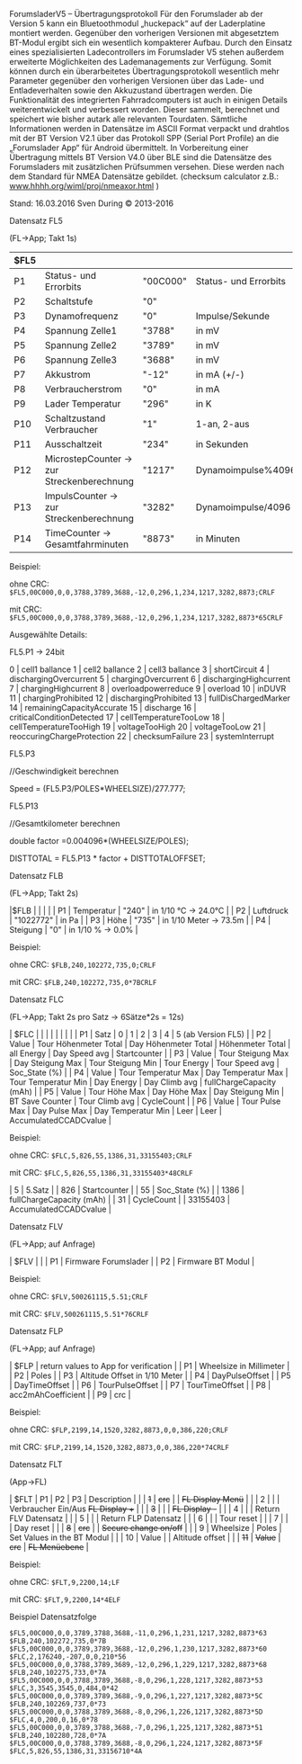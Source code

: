 ForumsladerV5 – Übertragungsprotokoll
Für den Forumslader ab der Version 5 kann ein Bluetoothmodul „huckepack“ auf der
Laderplatine montiert werden. Gegenüber den vorherigen Versionen mit abgesetztem
BT-Modul ergibt sich ein wesentlich kompakterer Aufbau.
Durch den Einsatz eines spezialisierten Ladecontrollers im Forumslader V5 stehen
außerdem erweiterte Möglichkeiten des Lademanagements zur Verfügung. Somit
können durch ein überarbeitetes Übertragungsprotokoll wesentlich mehr Parameter
gegenüber den vorherigen Versionen über das Lade- und Entladeverhalten sowie den
Akkuzustand übertragen werden. Die Funktionalität des integrierten
Fahrradcomputers ist auch in einigen Details weiterentwickelt und verbessert worden.
Dieser sammelt, berechnet und speichert wie bisher autark alle relevanten Tourdaten.
Sämtliche Informationen werden in Datensätze im ASCII Format verpackt und
drahtlos mit der BT Version V2.1 über das Protokoll SPP (Serial Port Profile) an die
„Forumslader App“ für Android übermittelt.
In Vorbereitung einer Übertragung mittels BT Version V4.0 über BLE sind die
Datensätze des Forumsladers mit zusätzlichen Prüfsummen versehen. Diese werden
nach dem Standard für NMEA Datensätze gebildet.
(checksum calculator z.B.: www.hhhh.org/wiml/proj/nmeaxor.html )

Stand: 16.03.2016 Sven During © 2013-2016

Datensatz FL5

(FL->App; Takt 1s)

| $FL5 |                                           |          |                       |
| ---- | ----------------------------------------- | -------- | --------------------- |
| P1   | Status- und Errorbits                     | "00C000" | Status- und Errorbits |
| P2   | Schaltstufe                               | "0"      |                       |
| P3   | Dynamofrequenz                            | "0"      | Impulse/Sekunde       |
| P4   | Spannung Zelle1                           | "3788"   | in mV                 |
| P5   | Spannung Zelle2                           | "3789"   | in mV                 |
| P6   | Spannung Zelle3                           | "3688"   | in mV                 |
| P7   | Akkustrom                                 | "-12"    | in mA (+/-)           |
| P8   | Verbraucherstrom                          | "0"      | in mA                 |
| P9   | Lader Temperatur                          | "296"    | in K                  |
| P10  | Schaltzustand Verbraucher                 | "1"      | 1-an, 2-aus           |
| P11  | Ausschaltzeit                             | "234"    | in Sekunden           |
| P12  | MicrostepCounter → zur Streckenberechnung | "1217"   | Dynamoimpulse%4096    |
| P13  | ImpulsCounter → zur Streckenberechnung    | "3282"   | Dynamoimpulse/4096    |
| P14  | TimeCounter → Gesamtfahrminuten           | "8873"   | in Minuten            |

Beispiel:

ohne CRC: `$FL5,00C000,0,0,3788,3789,3688,-12,0,296,1,234,1217,3282,8873;CRLF`

mit CRC: `$FL5,00C000,0,0,3788,3789,3688,-12,0,296,1,234,1217,3282,8873*65CRLF`

Ausgewählte Details:

FL5.P1 → 24bit

  0  | cell1 ballance
  1  | cell2 ballance
  2  | cell3 ballance
  3  | shortCircuit
  4  | dischargingOvercurrent
  5  | chargingOvercurrent
  6  | dischargingHighcurrent
  7  | chargingHighcurrent
  8  | overloadpowerreduce
  9  | overload
  10 | inDUVR
  11 | chargingProhibited
  12 | dischargingProhibited
  13 | fullDisChargedMarker
  14 | remainingCapacityAccurate
  15 | discharge
  16 | criticalConditionDetected
  17 | cellTemperatureTooLow
  18 | cellTemperatureTooHigh
  19 | voltageTooHigh
  20 | voltageTooLow
  21 | reoccuringChargeProtection
  22 | checksumFailure
  23 | systemInterrupt
  
FL5.P3

  //Geschwindigkeit berechnen

  Speed = (FL5.P3/POLES*WHEELSIZE)/277.777;

FL5.P13

  //Gesamtkilometer berechnen

  double factor =0.004096*(WHEELSIZE/POLES);

  DISTTOTAL = FL5.P13 * factor + DISTTOTALOFFSET;

Datensatz FLB

(FL->App; Takt 2s)

|$FLB |            |           |                        |
| P1  | Temperatur | "240"     | in 1/10 °C -> 24.0°C   |
| P2  | Luftdruck  | "1022772" | in Pa                  |
| P3  | Höhe       | "735"     | in 1/10 Meter -> 73.5m |
| P4  | Steigung   | "0"       | in 1/10 % -> 0.0%      |

Beispiel:

ohne CRC: `$FLB,240,102272,735,0;CRLF`

mit CRC: `$FLB,240,102272,735,0*7BCRLF`

Datensatz FLC

(FL->App; Takt 2s pro Satz → 6Sätze*2s = 12s)


| $FLC |       |                               |                      |                     |                 |                |                          |
| P1   | Satz  | 0                             | 1                    | 2                   | 3               | 4              | 5 (ab Version FL5)       |
| P2   | Value | Tour Höhenmeter Total         | Day Höhenmeter Total | Höhenmeter Total    | all Energy      | Day Speed avg  | Startcounter             |
| P3   | Value | Tour Steigung Max             | Day Steigung Max     | Tour Steigung Min   | Tour Energy     | Tour Speed avg | Soc_State (%)            |
| P4   | Value | Tour Temperatur Max           | Day Temperatur Max   | Tour Temperatur Min | Day Energy      | Day Climb avg  | fullChargeCapacity (mAh) |
| P5   | Value | Tour Höhe Max                 | Day Höhe Max         | Day Steigung Min    | BT Save Counter | Tour Climb avg | CycleCount               |
| P6   | Value | Tour Pulse Max                | Day Pulse Max        | Day Temperatur Min  | Leer            | Leer           | AccumulatedCCADCvalue    |

Beispiel:

ohne CRC: `$FLC,5,826,55,1386,31,33155403;CRLF`

mit CRC: `$FLC,5,826,55,1386,31,33155403*48CRLF`

  | 5        | 5.Satz                   |
  | 826      | Startcounter             |
  | 55       | Soc_State (%)            |
  | 1386     | fullChargeCapacity (mAh) |
  | 31       | CycleCount               |
  | 33155403 | AccumulatedCCADCvalue    |

Datensatz FLV

(FL->App; auf Anfrage)

| $FLV |                      |
| P1   | Firmware Forumslader |
| P2   | Firmware BT Modul    |

Beispiel:

ohne CRC: `$FLV,500261115,5.51;CRLF`

mit CRC: `$FLV,500261115,5.51*76CRLF`

Datensatz FLP

(FL->App; auf Anfrage)

| $FLP | return values to App for verification |
| P1   | Wheelsize in Millimeter               |
| P2   | Poles                                 |
| P3   | Altitude Offset in 1/10 Meter         |
| P4   | DayPulseOffset                        |
| P5   | DayTimeOffset                         |
| P6   | TourPulseOffset                       |
| P7   | TourTimeOffset                        |
| P8   | acc2mAhCoefficient                    |
| P9   | crc                                   |

Beispiel:

ohne CRC: `$FLP,2199,14,1520,3282,8873,0,0,386,220;CRLF`

mit CRC: `$FLP,2199,14,1520,3282,8873,0,0,386,220*74CRLF`

Datensatz FLT

(App->FL)

| $FLT | P1     | P2        | P3      | Description                          |
|      | ~~1~~  | ~~crc~~   |         | ~~FL Display Menü~~                  |
|      | 2      |           |         | Verbraucher Ein/Aus ~~FL Display +~~ |
|      | ~~3~~  |           |         | ~~FL Display -~~                     |
|      | 4      |           |         | Return FLV Datensatz                 |
|      | 5      |           |         | Return FLP Datensatz                 |
|      | 6      |           |         | Tour reset                           |
|      | 7      |           |         | Day reset                            |
|      | ~~8~~  | ~~crc~~   |         | ~~Secure change on/off~~             |
|      | 9      | Wheelsize | Poles   | Set Values in the BT Modul           |
|      | 10     | Value     |         | Altitude offset                      |
|      | ~~11~~ | ~~Value~~ | ~~crc~~ | ~~FL Menüebene~~                     |

Beispiel:

ohne CRC: `$FLT,9,2200,14;LF`

mit CRC: `$FLT,9,2200,14*4ELF`

Beispiel Datensatzfolge
```
$FL5,00C000,0,0,3789,3788,3688,-11,0,296,1,231,1217,3282,8873*63
$FLB,240,102272,735,0*7B
$FL5,00C000,0,0,3789,3789,3688,-12,0,296,1,230,1217,3282,8873*60
$FLC,2,176240,-207,0,0,210*56
$FL5,00C000,0,0,3788,3789,3689,-12,0,296,1,229,1217,3282,8873*68
$FLB,240,102275,733,0*7A
$FL5,00C000,0,0,3788,3789,3688,-8,0,296,1,228,1217,3282,8873*53
$FLC,3,3545,3545,0,484,0*42
$FL5,00C000,0,0,3789,3789,3688,-9,0,296,1,227,1217,3282,8873*5C
$FLB,240,102269,737,0*73
$FL5,00C000,0,0,3788,3789,3688,-8,0,296,1,226,1217,3282,8873*5D
$FLC,4,0,200,0,16,0*78
$FL5,00C000,0,0,3789,3788,3688,-7,0,296,1,225,1217,3282,8873*51
$FLB,240,102280,728,0*7A
$FL5,00C000,0,0,3788,3789,3688,-8,0,296,1,224,1217,3282,8873*5F
$FLC,5,826,55,1386,31,33156710*4A
```
